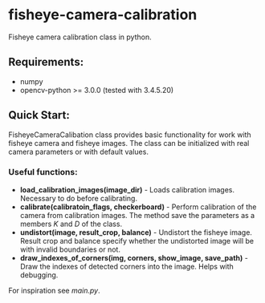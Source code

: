 # fisheye-camera-calibration #
Fisheye camera calibration class in python.

Requirements:
-------------
- numpy
- opencv-python >= 3.0.0 (tested with 3.4.5.20)

Quick Start:
------------

FisheyeCameraCalibation class provides basic functionality for work with fisheye camera and 
fisheye images.
The class can be initialized with real camera parameters or with default values.

### Useful functions: ###

- **load_calibration_images(image_dir)** - Loads calibration images. Necessary to do before calibrating.
- **calibrate(calibratoin_flags, checkerboard)** - Perform calibration of the camera from calibration images.
The method save the parameters as a members *K* and *D* of the class.
- **undistort(image, result_crop, balance)** - Undistort the fisheye image. Result crop and balance specify whether the
undistorted image will be with invalid boundaries or not.
- **draw_indexes_of_corners(img, corners, show_image, save_path)** - Draw the indexes of detected corners into the
image. Helps with debugging.

For inspiration see *main.py*.